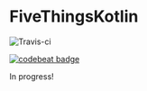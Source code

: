 # FiveThingsKotlin
![Travis-ci](https://travis-ci.org/alisonthemonster/FiveThingsKotlin.svg?branch=master)


[![codebeat badge](https://codebeat.co/badges/3beb40b4-4805-4753-bb9e-7c5991c2d730)](https://codebeat.co/projects/github-com-alisonthemonster-fivethingskotlin-master)

In progress! 
